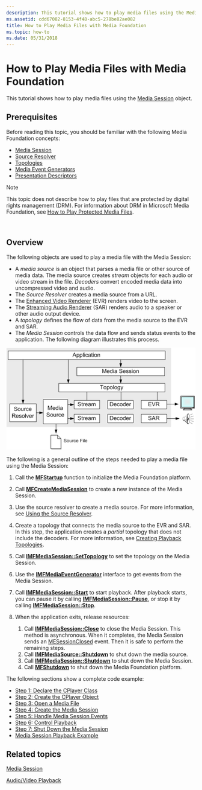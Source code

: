 ```yaml
---
description: This tutorial shows how to play media files using the Media Session object.
ms.assetid: cdd67082-8153-4f48-abc5-278be82ae082
title: How to Play Media Files with Media Foundation
ms.topic: how-to
ms.date: 05/31/2018
---
```


# How to Play Media Files with Media Foundation

This tutorial shows how to play media files using the [Media Session](media-session.md) object.

## Prerequisites

Before reading this topic, you should be familiar with the following Media Foundation concepts:

-   [Media Session](media-session.md)
-   [Source Resolver](source-resolver.md)
-   [Topologies](topologies.md)
-   [Media Event Generators](media-event-generators.md)
-   [Presentation Descriptors](presentation-descriptors.md)

> [!Note]  
> This topic does not describe how to play files that are protected by digital rights management (DRM). For information about DRM in Microsoft Media Foundation, see [How to Play Protected Media Files](how-to-play-protected-media-files.md).

 

## Overview

The following objects are used to play a media file with the Media Session:

-   A *media source* is an object that parses a media file or other source of media data. The media source creates *stream* objects for each audio or video stream in the file. *Decoders* convert encoded media data into uncompressed video and audio.
-   The *Source Resolver* creates a media source from a URL.
-   The [Enhanced Video Renderer](enhanced-video-renderer.md) (EVR) renders video to the screen.
-   The [Streaming Audio Renderer](streaming-audio-renderer.md) (SAR) renders audio to a speaker or other audio output device.
-   A *topology* defines the flow of data from the media source to the EVR and SAR.
-   The *Media Session* controls the data flow and sends status events to the application. The following diagram illustrates this process.

![diagram showing playback using the media session](images/session-playback.gif)

The following is a general outline of the steps needed to play a media file using the Media Session:

1.  Call the [**MFStartup**](/windows/desktop/api/mfapi/nf-mfapi-mfstartup) function to initialize the Media Foundation platform.
2.  Call [**MFCreateMediaSession**](/windows/desktop/api/mfidl/nf-mfidl-mfcreatemediasession) to create a new instance of the Media Session.
3.  Use the source resolver to create a media source. For more information, see [Using the Source Resolver](using-the-source-resolver.md).
4.  Create a topology that connects the media source to the EVR and SAR. In this step, the application creates a *partial* topology that does not include the decoders. For more information, see [Creating Playback Topologies](creating-playback-topologies.md).
5.  Call [**IMFMediaSession::SetTopology**](/windows/desktop/api/mfidl/nf-mfidl-imfmediasession-settopology) to set the topology on the Media Session.
6.  Use the [**IMFMediaEventGenerator**](/windows/desktop/api/mfobjects/nn-mfobjects-imfmediaeventgenerator) interface to get events from the Media Session.
7.  Call [**IMFMediaSession::Start**](/windows/desktop/api/mfidl/nf-mfidl-imfmediasession-start) to start playback. After playback starts, you can pause it by calling [**IMFMediaSession::Pause**](/windows/desktop/api/mfidl/nf-mfidl-imfmediasession-pause), or stop it by calling [**IMFMediaSession::Stop**](/windows/desktop/api/mfidl/nf-mfidl-imfmediasession-stop).
8.  When the application exits, release resources:

    1.  Call [**IMFMediaSession::Close**](/windows/desktop/api/mfidl/nf-mfidl-imfmediasession-close) to close the Media Session. This method is asynchronous. When it completes, the Media Session sends an [MESessionClosed](mesessionclosed.md) event. Then it is safe to perform the remaining steps.
    2.  Call [**IMFMediaSource::Shutdown**](/windows/desktop/api/mfidl/nf-mfidl-imfmediasource-shutdown) to shut down the media source.
    3.  Call [**IMFMediaSession::Shutdown**](/windows/desktop/api/mfidl/nf-mfidl-imfmediasession-shutdown) to shut down the Media Session.
    4.  Call [**MFShutdown**](/windows/desktop/api/mfapi/nf-mfapi-mfshutdown) to shut down the Media Foundation platform.

The following sections show a complete code example:

-   [Step 1: Declare the CPlayer Class](step-1--declare-the-cplayer-class.md)
-   [Step 2: Create the CPlayer Object](step-2--create-the-cplayer-object.md)
-   [Step 3: Open a Media File](step-3--open-a-media-file.md)
-   [Step 4: Create the Media Session](step-4--create-the-media-session.md)
-   [Step 5: Handle Media Session Events](step-5--handle-media-session-events.md)
-   [Step 6: Control Playback](step-6--control-playback.md)
-   [Step 7: Shut Down the Media Session](step-7--shut-down-the-media-session.md)
-   [Media Session Playback Example](media-session-playback-example.md)

## Related topics

<dl> <dt>

[Media Session](media-session.md)
</dt> <dt>

[Audio/Video Playback](audio-video-playback.md)
</dt> </dl>

 

 




